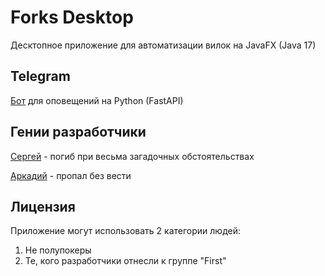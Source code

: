 # Forks Desktop

Десктопное приложение для автоматизации вилок на JavaFX (Java 17)

## Telegram

[Бот](https://github.com/ArkadyRudenko/forks-tgbot) для оповещений на Python (FastAPI)

## Гении разработчики

[Сергей](https://vk.com/melniknow) - погиб при весьма загадочных обстоятельствах

[Аркадий](https://vk.com/id236629299) - пропал без вести

## Лицензия

Приложение могут использовать 2 категории людей:

1) Не полупокеры
2) Те, кого разработчики отнесли к группе "First"